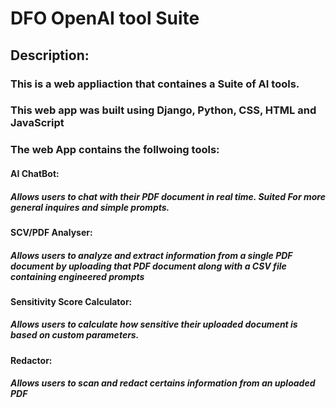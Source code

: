 # DFO OpenAI tool Suite
## Description:
### This is a web appliaction that containes a Suite of AI tools. 
### This web app was built using Django, Python, CSS, HTML and JavaScript
### The web App contains the follwoing tools:
#### AI ChatBot: 
##### Allows users to chat with their PDF document in real time. Suited For more general inquires and simple prompts. ​
#### SCV/PDF Analyser: 
##### Allows users to analyze and extract information from a single PDF document by uploading that PDF document along with a CSV file containing engineered prompts​
#### Sensitivity Score Calculator: 
##### Allows users to calculate how sensitive their uploaded document is based on custom parameters. 
#### Redactor: 
##### Allows users to scan and redact certains information from an uploaded PDF
